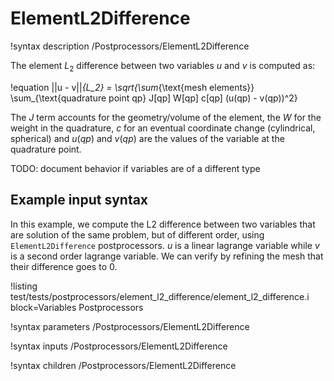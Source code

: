 # ElementL2Difference

!syntax description /Postprocessors/ElementL2Difference

The element $L_2$ difference between two variables $u$ and $v$ is computed as:

!equation
||u - v||_{L_2} = \sqrt{\sum_{\text{mesh elements}} \sum_{\text{quadrature point qp} J[qp] W[qp] c[qp] (u(qp) - v(qp))^2}

The $J$ term accounts for the geometry/volume of the element, the $W$ for the weight in the quadrature, $c$ for an eventual coordinate change (cylindrical, spherical) and $u(qp)$ and $v(qp)$ are the values of the variable at the quadrature point.

TODO: document behavior if variables are of a different type

## Example input syntax

In this example, we compute the L2 difference between two variables that are solution of the same problem, but of different order, using `ElementL2Difference` postprocessors. $u$ is a linear lagrange variable while $v$ is a second order lagrange variable. We can verify by refining the mesh that their difference goes to 0.

!listing test/tests/postprocessors/element_l2_difference/element_l2_difference.i block=Variables Postprocessors

!syntax parameters /Postprocessors/ElementL2Difference

!syntax inputs /Postprocessors/ElementL2Difference

!syntax children /Postprocessors/ElementL2Difference
